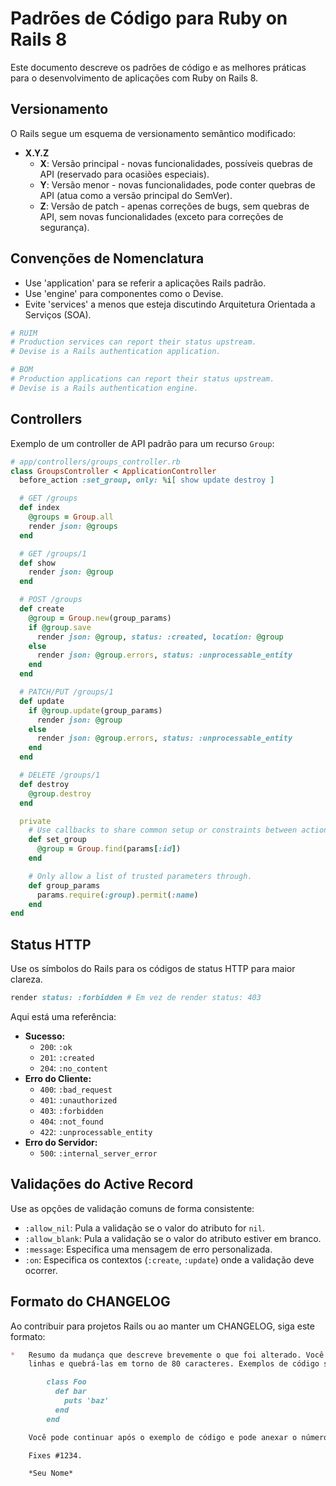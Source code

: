# Padrões de Código para Ruby on Rails 8

Este documento descreve os padrões de código e as melhores práticas para o desenvolvimento de aplicações com Ruby on Rails 8.

## Versionamento

O Rails segue um esquema de versionamento semântico modificado:

- **X.Y.Z**
  - **X**: Versão principal - novas funcionalidades, possíveis quebras de API (reservado para ocasiões especiais).
  - **Y**: Versão menor - novas funcionalidades, pode conter quebras de API (atua como a versão principal do SemVer).
  - **Z**: Versão de patch - apenas correções de bugs, sem quebras de API, sem novas funcionalidades (exceto para correções de segurança).

## Convenções de Nomenclatura

- Use 'application' para se referir a aplicações Rails padrão.
- Use 'engine' para componentes como o Devise.
- Evite 'services' a menos que esteja discutindo Arquitetura Orientada a Serviços (SOA).

```ruby
# RUIM
# Production services can report their status upstream.
# Devise is a Rails authentication application.

# BOM
# Production applications can report their status upstream.
# Devise is a Rails authentication engine.
```

## Controllers

Exemplo de um controller de API padrão para um recurso `Group`:

```ruby
# app/controllers/groups_controller.rb
class GroupsController < ApplicationController
  before_action :set_group, only: %i[ show update destroy ]

  # GET /groups
  def index
    @groups = Group.all
    render json: @groups
  end

  # GET /groups/1
  def show
    render json: @group
  end

  # POST /groups
  def create
    @group = Group.new(group_params)
    if @group.save
      render json: @group, status: :created, location: @group
    else
      render json: @group.errors, status: :unprocessable_entity
    end
  end

  # PATCH/PUT /groups/1
  def update
    if @group.update(group_params)
      render json: @group
    else
      render json: @group.errors, status: :unprocessable_entity
    end
  end

  # DELETE /groups/1
  def destroy
    @group.destroy
  end

  private
    # Use callbacks to share common setup or constraints between actions.
    def set_group
      @group = Group.find(params[:id])
    end

    # Only allow a list of trusted parameters through.
    def group_params
      params.require(:group).permit(:name)
    end
end
```

## Status HTTP

Use os símbolos do Rails para os códigos de status HTTP para maior clareza.

```ruby
render status: :forbidden # Em vez de render status: 403
```

Aqui está uma referência:

- **Sucesso:**
  - `200`: `:ok`
  - `201`: `:created`
  - `204`: `:no_content`
- **Erro do Cliente:**
  - `400`: `:bad_request`
  - `401`: `:unauthorized`
  - `403`: `:forbidden`
  - `404`: `:not_found`
  - `422`: `:unprocessable_entity`
- **Erro do Servidor:**
  - `500`: `:internal_server_error`

## Validações do Active Record

Use as opções de validação comuns de forma consistente:

- `:allow_nil`: Pula a validação se o valor do atributo for `nil`.
- `:allow_blank`: Pula a validação se o valor do atributo estiver em branco.
- `:message`: Especifica uma mensagem de erro personalizada.
- `:on`: Especifica os contextos (`:create`, `:update`) onde a validação deve ocorrer.

## Formato do CHANGELOG

Ao contribuir para projetos Rails ou ao manter um CHANGELOG, siga este formato:

```markdown
*   Resumo da mudança que descreve brevemente o que foi alterado. Você pode usar múltiplas
    linhas e quebrá-las em torno de 80 caracteres. Exemplos de código são aceitáveis, se necessário:

        class Foo
          def bar
            puts 'baz'
          end
        end

    Você pode continuar após o exemplo de código e pode anexar o número do problema.

    Fixes #1234.

    *Seu Nome*
```
